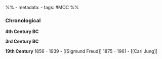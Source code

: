 %% - metadata:
	- tags: #MOC %%

### Chronological 
**4th Century BC**

**3rd Century BC**

**19th Century**
1856 - 1939 - [[Sigmund Freud]]
1875 - 1961 - [[Carl Jung]]